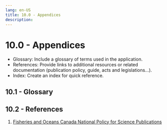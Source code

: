 ```yaml
---
lang: en-US
title: 10.0 - Appendices
description:
---
```

# 10.0 - Appendices

- Glossary: Include a glossary of terms used in the application.
- References: Provide links to additional resources or related documentation (publication policy, guide, acts and legislations...).
- Index: Create an index for quick reference.

## 10.1 - Glossary

## 10.2 - References
1. [Fisheries and Oceans Canada National Policy for Science Publications](https://www.dfo-mpo.gc.ca/about-notre-sujet/publications/science/policy-politique/index-eng.html)